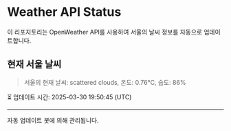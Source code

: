 
# Weather API Status

이 리포지토리는 OpenWeather API를 사용하여 서울의 날씨 정보를 자동으로 업데이트합니다.

## 현재 서울 날씨
> 서울의 현재 날씨: scattered clouds, 온도: 0.76°C, 습도: 86%

⏳ 업데이트 시간: 2025-03-30 19:50:45 (UTC)

---
자동 업데이트 봇에 의해 관리됩니다.
